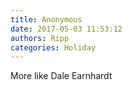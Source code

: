 ```yaml
---
title: Anonymous
date: 2017-05-03 11:53:12
authors: Ripp
categories: Holiday
---
```


 More like Dale Earnhardt